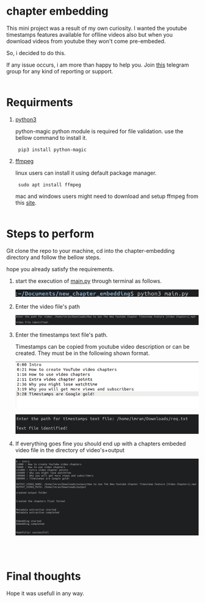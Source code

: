 # chapter embedding

This mini project was a result of my own curiosity. I wanted the youtube timestamps features available for oflline
videos also but when you download videos from youtube they won't come pre-embeded.

So, i decided to do this.

If any issue occurs, i am more than happy to help you. Join [this](https://t.me/Chapters_embedding_public_group) telegram group for any kind of reporting or support.
<br><br>
# Requirments
1) [python3](https://www.python.org/downloads/)

    python-magic python module is required for file validation. use the bellow command to install it.

        pip3 install python-magic

2) [ffmpeg](https://ffmpeg.org/download.html)

    linux users can install it using default package manager.

        sudo apt install ffmpeg

    mac and windows users might need to download and setup ffmpeg from this [site](https://ffmpeg.org/download.html).
<br><br>
# Steps to perform

Git clone the repo to your machine, cd into the chapter-embedding directory and follow the bellow steps.

hope you already satisfy the requirements.

1. start the execution of [main.py](./main.py) through terminal as follows.

    ![python3 main.py](./images/first.png)

2. Enter the video file's path

    ![Enter videos path](./images/second.png)

3. Enter the timestamps text file's path. 
    
    Timestamps can be copied from youtube video description or can be created. They must be in the following shown format.

    ![timestamps format example](./images/demo_req_text_file.png)

    ![text file path](./images/third.png)

4. If everything goes fine you should end up with a chapters embeded video file in the directory of video's+output

    ![final output](./images/final_output.png)

<br><br>
# Final thoughts

Hope it was usefull in any way.
